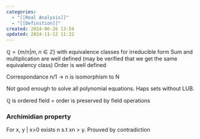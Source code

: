 ```yaml
---
categories:
  - "[[Real Analysis]]"
  - "[[Definition]]"
created: 2024-06-26 13:54
updated: 2024-11-12 11:22
---
```

$\mathbb{Q} = \{m/n | m,n \in \mathbb{Z} \}$  with equivalence classes for irreducible form
Sum and multiplication are well defined (may be verified that we get the same equivalency class)
Order is well defined 

Correspondance n/1 -> n is isomorphism to N

Not good enough to solve all polynomial equations.
Haps sets without LUB.

$\mathbb{Q}$ is ordered field = order is preserved by field operations

### Archimidian property
For x, y | x>0 exists n s.t xn > y. Prouved by contradiction 
